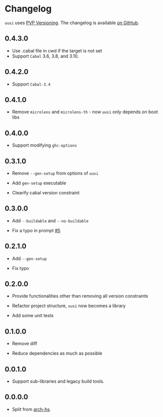 # Changelog

`uusi` uses [PVP Versioning][1].
The changelog is available [on GitHub][2].

## 0.4.3.0

* Use .cabal file in cwd if the target is not set
* Support `Cabal` 3.6, 3.8, and 3.10.

## 0.4.2.0

* Support `Cabal-3.4`

## 0.4.1.0

* Remove `microlens` and `microlens-th` - now `uusi` only depends on boot libs

## 0.4.0.0

* Support modifying `ghc-options` 

## 0.3.1.0

* Remove `--gen-setup` from options of `uusi`

* Add `gen-setup` executable

* Clearify cabal version constraint

## 0.3.0.0

* Add `--buildable` and `--no-buildable`

* Fix a typo in prompt [#5](https://github.com/berberman/uusi/pull/5)

## 0.2.1.0

* Add `--gen-setup`

* Fix typo

## 0.2.0.0

* Provide functionalities other than removing all version constraints

* Refactor project structure, `uusi` now becomes a library

* Add some unit tests

## 0.1.0.0

* Remove diff

* Reduce dependencies as much as possible

## 0.0.1.0

* Support sub-libraries and legacy build tools.

## 0.0.0.0

* Split from [arch-hs](https://github.com/berberman/arch-hs).

[1]: https://pvp.haskell.org
[2]: https://github.com/berberman/uusi/releases
